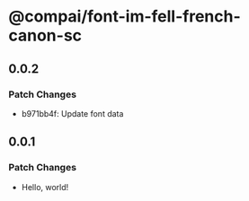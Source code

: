 # @compai/font-im-fell-french-canon-sc

## 0.0.2

### Patch Changes

- b971bb4f: Update font data

## 0.0.1

### Patch Changes

- Hello, world!
